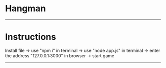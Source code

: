 # Hangman
___


# Instructions

Install file -> use "npm i" in terminal -> use "node app.js" in terminal -> enter the address "127.0.0.1:3000" in browser -> start game
____



